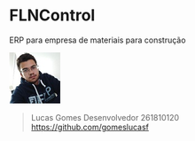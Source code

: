 # FLNControl
ERP para empresa de materiais para construção

![LucasGomes](./img/lucas-gomes.jpg)
> Lucas Gomes
> Desenvolvedor
> 261810120
> https://github.com/gomeslucasf